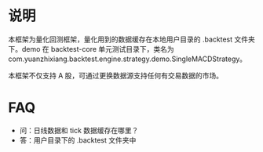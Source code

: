 # 说明

本框架为量化回测框架，量化用到的数据缓存在本地用户目录的 .backtest 文件夹下。demo 在 backtest-core 单元测试目录下，类名为
com.yuanzhixiang.backtest.engine.strategy.demo.SingleMACDStrategy。

本框架不仅支持 A 股，可通过更换数据源支持任何有交易数据的市场。

# FAQ

- 问：日线数据和 tick 数据缓存在哪里？
- 答：用户目录下的 .backtest 文件夹中
